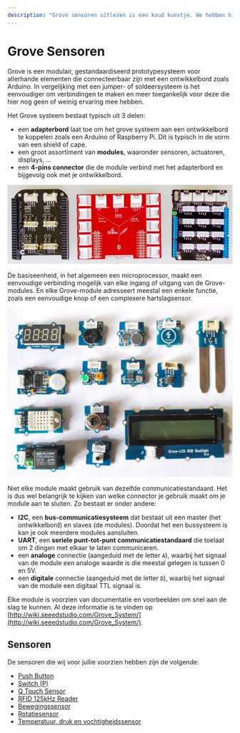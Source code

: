 ```yaml
---
description: "Grove sensoren uitlezen is een koud kunstje. We hebben hier voor jullie een aantal sensoren voorzien met bijhorende starter sketches. Op deze manier kan je heel snel aan de slag."
---
```


# Grove Sensoren

Grove is een modulair, gestandaardiseerd prototypesysteem voor allerhande elementen die connecteerbaar zijn met een ontwikkelbord zoals Arduino. In vergelijking met een jumper- of soldeersysteem is het eenvoudiger om verbindingen te maken en meer toegankelijk voor deze die hier nog geen of weinig ervaring mee hebben.

Het Grove systeem bestaat typisch uit 3 delen:

* een **adapterbord** laat toe om het grove systeem aan een ontwikkelbord te koppelen zoals een Arduino of Raspberry Pi. Dit is typisch in de vorm van een shield of cape.
* een groot assortiment van **modules**, waaronder sensoren, actuatoren, displays, ...
* een **4-pins connector** die de module verbind met het adapterbord en bijgevolg ook met je ontwikkelbord.

![Adapterborden](./img/boards.jpg)

De basiseenheid, in het algemeen een microprocessor, maakt een eenvoudige verbinding mogelijk van elke ingang of uitgang van de Grove-modules. En elke Grove-module adresseert meestal een enkele functie, zoals een eenvoudige knop of een complexere hartslagsensor.

![Modules](./img/sensors.jpg)

Niet elke module maakt gebruik van dezelfde communicatiestandaard. Het is dus wel belangrijk te kijken van welke connector je gebruik maakt om je module aan te sluiten. Zo bestaat er onder andere:

* **I2C**, een **bus-communicatiesysteem** dat bestaat uit een master (het ontwikkelbord) en slaves (de modules). Doordat het een bussysteem is kan je ook meerdere modules aansluiten.
* **UART**, een **seriele punt-tot-punt communicatiestandaard** die toelaat om 2 dingen met elkaar te laten communiceren.
* een **analoge** connectie (aangeduid met de letter `A`), waarbij het signaal van de module een analoge waarde is die meestal gelegen is tussen 0 en 5V.
* een **digitale** connectie (aangeduid met de letter `D`), waarbij het signaal van de module een digitaal TTL signaal is.

Elke module is voorzien van documentatie en voorbeelden om snel aan de slag te kunnen. Al deze informatie is te vinden op [http://wiki.seeedstudio.com/Grove_System/](http://wiki.seeedstudio.com/Grove_System/).

## Sensoren

De sensoren die wij voor jullie voorzien hebben zijn de volgende:

* [Push Button](./push_button/README.md)
* [Switch (P)](./switch/README.md)
* [Q Touch Sensor](./q_touch/README.md)
* [RFID 125kHz Reader](./rfid/README.md)
* [Bewegingssensor](./motion-sensor/README.md)
* [Rotatiesensor](./rotary-sensor/README.md)
* [Temperatuur, druk en vochtigheidssensor](./tph-sensor/README.md)
  